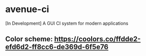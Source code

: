 # avenue-ci

[In Development] A GUI CI system for modern applications

## Color scheme: https://coolors.co/ffdde2-efd6d2-ff8cc6-de369d-6f5e76